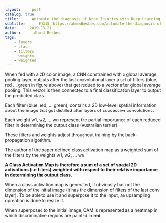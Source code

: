 ```yaml
---
layout:     post
catalog: true
title:      Automate the diagnosis of Knee Injuries with Deep Learning part 3： Interpret models' predictions
subtitle:      转载自：https://ahmedbesbes.com/automate-the-diagnosis-of-knee-injuries-with-deep-learning-part-3-interpret-models-predictions.html
date:      2019-08-21
author:      Ahmed Besbes
tags:
    - layers
    - class
    - filters
    - weights
    - weighted
---
```


When fed with a 2D color image, a CNN constrained with a global average pooling layer, outputs after the last convolutional layer a set of filters (blue, red ... green in figure above) that get redued to a vector after global average pooling. This vector is then connected to a final classification layer to output the predicted class.

Each filter (blue, red, ... green), contains a 2D low-level spatial information about the image that got distilled after layers of successive convolutions.

Each weight w1, w2, ... wn represent the partial importance of each reduced filter in determining the output class (Australian terrier).


These filters and weights adjust throughout training by the back-propagation algorithm.

The author of the paper defined class activation map as a weighted sum of the filters by the weights w1, w2, ... wn

**A Class Activation Map is therefore a sum of a set of spatial 2D activations (i.e filters) weighted with respect to their relative importance in determining the output class.**

When a class activation map is generated, it obviously has not the dimension of the initial image (it has the dimension of filters of the last conv layer). To be able to use it and superpose it to the input, an upsampling opreation is done to resize it.

When superposed to the initial image, CAM is represented as a heatmap in which discriminative regions are painted in **red**.

